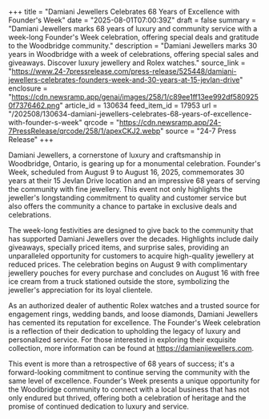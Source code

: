 +++
title = "Damiani Jewellers Celebrates 68 Years of Excellence with Founder's Week"
date = "2025-08-01T07:00:39Z"
draft = false
summary = "Damiani Jewellers marks 68 years of luxury and community service with a week-long Founder's Week celebration, offering special deals and gratitude to the Woodbridge community."
description = "Damiani Jewellers marks 30 years in Woodbridge with a week of celebrations, offering special sales and giveaways. Discover luxury jewellery and Rolex watches."
source_link = "https://www.24-7pressrelease.com/press-release/525448/damiani-jewellers-celebrates-founders-week-and-30-years-at-15-jevlan-drive"
enclosure = "https://cdn.newsramp.app/genai/images/258/1/c89ee1ff13ee992df5809250f7376462.png"
article_id = 130634
feed_item_id = 17953
url = "/202508/130634-damiani-jewellers-celebrates-68-years-of-excellence-with-founder-s-week"
qrcode = "https://cdn.newsramp.app/24-7PressRelease/qrcode/258/1/apexCKJ2.webp"
source = "24-7 Press Release"
+++

<p>Damiani Jewellers, a cornerstone of luxury and craftsmanship in Woodbridge, Ontario, is gearing up for a monumental celebration. Founder's Week, scheduled from August 9 to August 16, 2025, commemorates 30 years at their 15 Jevlan Drive location and an impressive 68 years of serving the community with fine jewellery. This event not only highlights the jeweller's longstanding commitment to quality and customer service but also offers the community a chance to partake in exclusive deals and celebrations.</p><p>The week-long festivities are designed to give back to the community that has supported Damiani Jewellers over the decades. Highlights include daily giveaways, specially priced items, and surprise sales, providing an unparalleled opportunity for customers to acquire high-quality jewellery at reduced prices. The celebration begins on August 9 with complimentary jewellery pouches for every purchase and concludes on August 16 with free ice cream from a truck stationed outside the store, symbolizing the jeweller's appreciation for its loyal clientele.</p><p>As an authorized dealer of authentic Rolex watches and a trusted source for engagement rings, wedding bands, and loose diamonds, Damiani Jewellers has cemented its reputation for excellence. The Founder's Week celebration is a reflection of their dedication to upholding the legacy of luxury and personalized service. For those interested in exploring their exquisite collection, more information can be found at <a href='https://damianijewellers.com' rel='nofollow' target='_blank'>https://damianijewellers.com</a>.</p><p>This event is more than a retrospective of 68 years of success; it's a forward-looking commitment to continue serving the community with the same level of excellence. Founder's Week presents a unique opportunity for the Woodbridge community to connect with a local business that has not only endured but thrived, offering both a celebration of heritage and the promise of continued dedication to luxury and service.</p>